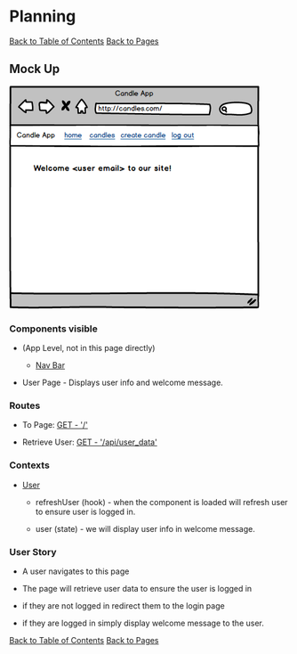 # Planning

[Back to Table of Contents](../../TABLE_OF_CONTENTS.md)
[Back to Pages](../README.md)

## Mock Up

![Index Page](./Index.png  "Index Mock Up")

### Components visible

* (App Level, not in this page directly)

    * [Nav Bar](../../Components/NavBar/README.md)

* User Page - Displays user info and welcome message.

### Routes

* To Page: [GET - '/'](../../Routes/html/ROUTES.md)

* Retrieve User: [GET - '/api/user_data'](../../Routes/API/User/ROUTES.md)

### Contexts

* [User](../../Stores/User/README.md)

    * refreshUser (hook) - when the component is loaded will refresh user to ensure user is logged in.

    * user (state) - we will display user info in welcome message.

### User Story

* A user navigates to this page

* The page will retrieve user data to ensure the user is logged in

* if they are not logged in redirect them to the login page

* if they are logged in simply display welcome message to the user.

[Back to Table of Contents](../../TABLE_OF_CONTENTS.md)
[Back to Pages](../README.md)